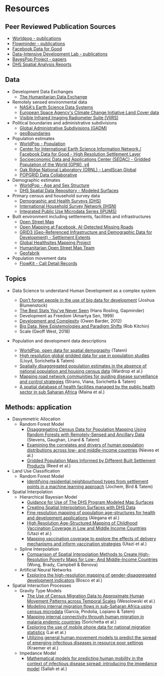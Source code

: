 # Resources

## Peer Reviewed Publication Sources
- <a href = "https://www.worldpop.org/publications"> Worldpop - publications</a>
- <a href = "https://web.flowminder.org/work/research-innovation"> Flowminder - publications</a>
- <a href = "https://dataforgood.fb.com/research/"> Facebook Data for Good</a>
- <a href = "https://didl.berkeley.edu/publications/"> Data-Intensive Development Lab - publications</a>
- <a href = "https://bayespop.csss.washington.edu/papers/"> BayesPop Project - papers</a>
- <a href = "https://dhsprogram.com/search/index.cfm?bydoctype=publication&bypubtype=45"> DHS Spatial Analysis Reports</a>

## Data
- Development Data Exchanges
  - <a href = "https://data.humdata.org"> The Humanitarian Data Exchange</a>
- Remotely sensed environmental data
  - <a href = "https://earthdata.nasa.gov"> NASA's Earth Science Data Systems</a>
  - <a href = "https://maps.elie.ucl.ac.be/CCI/viewer/"> European Space Agency's Climate Change Initiative Land Cover data</a>
  - <a href = "https://ngdc.noaa.gov/eog/viirs/download_dnb_composites.html"> Visible Infrared Imaging Radiometer Suite (VIIRS)</a>
- Political boundaries and administrative subdivisions
  - <a href = "https://www.gadm.org"> Global Administrative Subdivisions (GADM)</a>
  - <a href = "https://www.geoboundaries.org"> geoBoundaries</a>
- Population estimates
  - <a href = "https://www.worldpop.org/"> WorldPop - Population</a>
  - <a href = "https://data.humdata.org/organization/facebook"> Center for International Earth Science Information Network / Facebook Data for Good - High Resolution Settlement Layer </a>
  - <a href = "https://sedac.ciesin.columbia.edu/data/collection/gpw-v4"> Socioeconomic Data and Applications Center (SEDAC) - Gridded Population of the World (GPW), v4</a>
  - <a href = "https://landscan.ornl.gov"> Oak Ridge National Laboratory (ORNL) - LandScan Global</a>
  - <a href = "https://www.popgrid.org"> POPGRID Data Collaborative</a>
- Demographic estimates
  - <a href = "https://www.worldpop.org/project/categories?id=8"> WorldPop - Age and Sex Structure</a>
  - <a href = "https://spatialdata.dhsprogram.com/modeled-surfaces/"> DHS Spatial Data Repository - Modeled Surfaces</a>
- Primary census and household survey data
  - <a href = "https://dhsprogram.com"> Demographic and Health Surveys (DHS)</a>
  - <a href = "https://catalog.ihsn.org/"> International Household Survey Network (IHSN)</a>
  - <a href = "https://ipums.org"> Integrated Public Use Microdata Series (IPUMS)</a>
- Built environment including settlements, facilities and infrastructures
  - <a href = "https://www.openstreetmap.org/"> Open Street Map</a>
  - <a href = "https://github.com/facebookmicrosites/Open-Mapping-At-Facebook/wiki/Available-Countries"> Open Mapping at Facebook, AI-Detected Missing Roads</a>
  - <a href = "https://grid3.org"> GRID3 (Geo-Referenced Infrastructure and Demographic Data for Development) - Settlement Extents</a>
  - <a href = "https://data.humdata.org/organization/healthsites"> Global Healthsites Mapping Project</a>
  - <a href = "https://export.hotosm.org/en/v3/"> Humanitarian Open Street Map Team</a>
  - <a href = "https://www.geofabrik.de"> Geofabrik</a>
- Population movement data
  - <a href = "https://flowkit.xyz"> FlowKit - Call Detail Records</a>

## Topics
- Data Science to understand Human Development as a complex system 
  - <a href = "https://www.nature.com/magazine-assets/d41586-018-06215-5/d41586-018-06215-5.pdf">Don’t forget people in the use of big data for development</a> (Joshua Blumenstock)
  - <a href = "https://www.gapminder.org/videos/ted-talks/hans-rosling-ted-2006-debunking-myths-about-the-third-world/"> The Best Stats You've Never Seen</a> (Hans Rosling, Gapminder)
  -  Development as Freedom (Amartya Sen, 1999)
  - <a href = "https://www.youtube.com/watch?v=02EZPxPcFqs"> Development and Complexity</a> (Owen Barder, 2012)
  - <a href = "http://journals.sagepub.com/doi/pdf/10.1177/2053951714528481"> Big Data, New Epistemologies and Paradigm Shifts</a> (Rob Kitchin)
  - Scale (Geoff West, 2018)

- Population and development data descriptions
  - <a href = "https://www.nature.com/articles/sdata20174"> WorldPop, open data for spatial demography</a> (Tatem)
  - <a href = "https://www.ncbi.nlm.nih.gov/pmc/articles/PMC5283062/"> High resolution global gridded data for use in population studies</a> (Lloyd, Sorichetta & Tatem)
  - <a href = "https://www.pnas.org/content/pnas/115/14/3529.full.pdf"> Spatially disaggregated population estimates
in the absence of national population and housing census data</a> (Wardrop et al.)
  - <a href = "https://www.nature.com/articles/s41598-018-22969-4"> Mapping road network communities for guiding disease surveillance and control strategies</a> (Strano, Viana, Sorichetta & Tatem)
  - <a href = "https://www.nature.com/articles/s41597-019-0142-2"> A spatial database of health facilities managed by the public health sector in sub Saharan Africa</a> (Maina et al.)

## Methods: application
- Dasymmetric Allocation
  - Random Forest Model
     - <a href = "https://journals.plos.org/plosone/article/file?id=10.1371/journal.pone.0107042&type=printable"> Disaggregating Census Data for Population Mapping Using Random Forests with Remotely-Sensed and Ancillary Data</a> (Stevens, Gaughan, Linard & Tatem)
     - <a href = "https://www.ncbi.nlm.nih.gov/pmc/articles/PMC5746564/pdf/rsif20170401.pdf"> Examining the correlates and drivers of human population distributions across low- and middle-income countries</a> (Nieves et al.)
     - <a href = "https://www.mdpi.com/2306-5729/3/3/33/htm"> Gridded Population Maps Informed by Different Built Settlement Products</a> (Reed et al.)
- Land Use Classification
  - Random Forest Model
     - <a href = "https://www.sciencedirect.com/science/article/pii/S0198971517304210"> Identifying residential neighbourhood types from settlement points in a machine learning approach</a> (Jochem, Bird & Tatem)
- Spatial Interpolation
  - Hierarchical Bayesian Model
     - <a href = "https://dhsprogram.com/publications/publication-SAR14-Spatial-Analysis-Reports.cfm"> Guidance for Use of The DHS Program Modeled Map Surfaces</a>
     - <a href = "https://dhsprogram.com/publications/publication-SAR11-Spatial-Analysis-Reports.cfm"> Creating Spatial Interpolation Surfaces with DHS Data</a>
     - <a href = "https://royalsocietypublishing.org/doi/pdf/10.1098/rsif.2015.0073"> Fine resolution mapping of population age-structures for health and development applications</a> (Alegana et al.)
     - <a href = "https://pubmed.ncbi.nlm.nih.gov/29454519/"> High Resolution Age-Structured Mapping of Childhood Vaccination Coverage in Low and Middle Income Countries</a> (Utazi et al.)
     - <a href = "https://www.nature.com/articles/s41467-019-09611-1"> Mapping vaccination coverage to explore the effects of delivery mechanisms and inform vaccination strategies</a> (Utazi et al.)
  - Spline Interpolation
     - <a href = "https://pubmed.ncbi.nlm.nih.gov/30333244/"> Comparison of Spatial Interpolation Methods to Create High-Resolution Poverty Maps for Low- And Middle-Income Countries</a> (Wong, Brady, Campbell & Benova)
  - Artificial Neural Networks
     - <a href = "https://royalsocietypublishing.org/doi/pdf/10.1098/rsif.2016.0825"> Exploring the high-resolution mapping of gender-disaggregated development indicators</a> (Bosco et al.)
- Spatial Interaction Processes
  - Gravity Type Models
     - <a href = "https://journals.plos.org/plosone/article?id=10.1371/journal.pone.0052971"> The Use of Census Migration Data to Approximate Human Movement Patterns across Temporal Scales</a> (Wesolowski et al.)
     - <a href = "https://academic.oup.com/migration/article/3/1/89/2413406"> Modeling internal migration flows in sub-Saharan Africa using census microdata</a> (Garcia, Pindolia, Lopiano & Tatem)
     - <a href = "https://www.nature.com/articles/sdata201666.pdf"> Mapping internal connectivity through human migration in malaria endemic countries</a> (Sorichetta et al.)
     - <a href = "https://www.nature.com/articles/s41599-019-0242-9.pdf"> Exploring the use of mobile phone data for national migration statistics</a> (Lai et al.)
     - <a href = "https://www.nature.com/articles/s41598-019-41192-3.pdf"> Utilizing general human movement models to predict the spread of emerging infectious diseases in resource poor settings</a> (Kraemer et al.)
  -  Impedance Model
     - <a href = "https://ij-healthgeographics.biomedcentral.com/track/pdf/10.1186/s12942-017-0115-7"> Mathematical models for predicting human mobility in the context of infectious disease spread: introducing the impedance model</a> (Sallah et al.)





